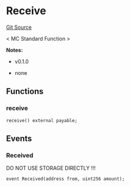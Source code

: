# Receive
[Git Source](https://github.com/metacontract/mc/blob/20954f1387efa0bc72b42d3e78a22f9f845eebbd/src/devkit/Flattened.sol)

< MC Standard Function >

**Notes:**
- v0.1.0

- none


## Functions
### receive


```solidity
receive() external payable;
```

## Events
### Received
DO NOT USE STORAGE DIRECTLY !!!


```solidity
event Received(address from, uint256 amount);
```


